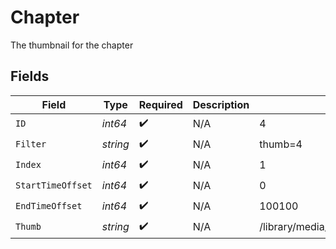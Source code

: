 # Chapter

The thumbnail for the chapter


## Fields

| Field                                | Type                                 | Required                             | Description                          | Example                              |
| ------------------------------------ | ------------------------------------ | ------------------------------------ | ------------------------------------ | ------------------------------------ |
| `ID`                                 | *int64*                              | :heavy_check_mark:                   | N/A                                  | 4                                    |
| `Filter`                             | *string*                             | :heavy_check_mark:                   | N/A                                  | thumb=4                              |
| `Index`                              | *int64*                              | :heavy_check_mark:                   | N/A                                  | 1                                    |
| `StartTimeOffset`                    | *int64*                              | :heavy_check_mark:                   | N/A                                  | 0                                    |
| `EndTimeOffset`                      | *int64*                              | :heavy_check_mark:                   | N/A                                  | 100100                               |
| `Thumb`                              | *string*                             | :heavy_check_mark:                   | N/A                                  | /library/media/46883/chapterImages/1 |